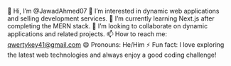 👋 Hi, I’m @JawadAhmed07
👀 I’m interested in dynamic web applications and selling development services.
🌱 I’m currently learning Next.js after completing the MERN stack.
💞️ I’m looking to collaborate on dynamic applications and related projects.
📫 How to reach me: qwertykey41@gmail.com
😄 Pronouns: He/Him
⚡ Fun fact: I love exploring the latest web technologies and always enjoy a good coding challenge!


<!---
JawadAhmed07/JawadAhmed07 is a ✨ special ✨ repository because its `README.md` (this file) appears on your GitHub profile.
You can click the Preview link to take a look at your changes.
--->
